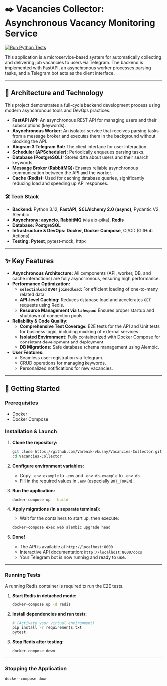 # ✒️ Vacancies Collector: Asynchronous Vacancy Monitoring Service

[![Run Python Tests](https://github.com/Varenik-vkusny/Vacancies-Collector/actions/workflows/ci.yml/badge.svg)](https://github.com/Varenik-vkusny/Vacancies-Collector/actions/workflows/ci.yml)

This application is a microservice-based system for automatically collecting and delivering job vacancies to users via Telegram. The backend is implemented with FastAPI, an asynchronous worker processes parsing tasks, and a Telegram bot acts as the client interface.

---

## 🚀 Architecture and Technology

This project demonstrates a full-cycle backend development process using modern asynchronous tools and DevOps practices.

*   **FastAPI API:** An asynchronous REST API for managing users and their subscriptions (keywords).
*   **Asynchronous Worker:** An isolated service that receives parsing tasks from a message broker and executes them in the background without blocking the API.
*   **Aiogram 3 Telegram Bot:** The client interface for user interaction.
*   **Scheduler (APScheduler):** Periodically enqueues parsing tasks.
*   **Database (PostgreSQL):** Stores data about users and their search keywords.
*   **Message Broker (RabbitMQ):** Ensures reliable asynchronous communication between the API and the worker.
*   **Cache (Redis):** Used for caching database queries, significantly reducing load and speeding up API responses.

### 🛠️ Tech Stack

*   **Backend:** Python 3.12, **FastAPI**, **SQLAlchemy 2.0 (async)**, Pydantic V2, Alembic
*   **Asynchrony:** **asyncio**, **RabbitMQ** (via aio-pika), **Redis**
*   **Database:** **PostgreSQL**
*   **Infrastructure & DevOps:** **Docker**, **Docker Compose**, CI/CD (GitHub Actions)
*   **Testing:** **Pytest**, pytest-mock, httpx

---

## ✨ Key Features

*   **Asynchronous Architecture:** All components (API, worker, DB, and cache interactions) are fully asynchronous, ensuring high performance.
*   **Performance Optimization:**
    *   **`selectinload` over `joinedload`:** For efficient loading of one-to-many related data.
    *   **API-level Caching:** Reduces database load and accelerates `GET` requests using Redis.
    *   **Resource Management via `lifespan`:** Ensures proper startup and shutdown of connection pools.
*   **Reliability & Code Quality:**
    *   **Comprehensive Test Coverage:** E2E tests for the API and Unit tests for business logic, including mocking of external services.
    *   **Isolated Environment:** Fully containerized with Docker Compose for consistent development and deployment.
    *   **DB Migrations:** Safe database schema management using Alembic.
*   **User Features:**
    *   Seamless user registration via Telegram.
    *   CRUD operations for managing keywords.
    *   Personalized notifications for new vacancies.

---

## 🏁 Getting Started

### Prerequisites
*   Docker
*   Docker Compose

### Installation & Launch

1.  **Clone the repository:**
    ```bash
    git clone https://github.com/Varenik-vkusny/Vacancies-Collector.git
    cd Vacancies-Collector
    ```

2.  **Configure environment variables:**
    *   Copy `.env.example` to `.env` and `.env.db.example` to `.env.db`.
    *   Fill in the required values in `.env` (especially `BOT_TOKEN`).

3.  **Run the application:**
    ```bash
    docker-compose up --build
    ```

4.  **Apply migrations (in a separate terminal):**
    *   Wait for the containers to start up, then execute:
    ```bash
    docker-compose exec web alembic upgrade head
    ```
5.  **Done!**
    *   The API is available at `http://localhost:8000`
    *   Interactive API documentation: `http://localhost:8000/docs`
    *   Your Telegram bot is now running and ready to use.

---

### Running Tests

A running Redis container is required to run the E2E tests.

1.  **Start Redis in detached mode:**
    ```bash
    docker-compose up -d redis
    ```
2.  **Install dependencies and run tests:**
    ```bash
    # (Activate your virtual environment)
    pip install -r requirements.txt
    pytest
    ```
3.  **Stop Redis after testing:**
    ```bash
    docker-compose down
    ```

---
### Stopping the Application
```bash
docker-compose down

